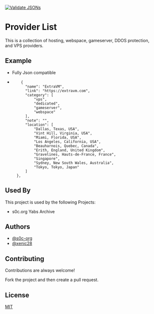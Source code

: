 [![Validate JSONs](https://github.com/s0c-org/Providers/actions/workflows/validate-json.yml/badge.svg?event=push)](https://github.com/s0c-org/Providers/actions/workflows/validate-json.yml)


# Provider List

This is a collection of hosting, webspace, gameserver, DDOS protection, and VPS providers. 

## Example

- Fully Json compatible
-         {
            "name": "ExtraVM",
            "link": "https://extravm.com",
            "category": [
                "vps",
                "dedicated",
                "gameserver",
                "webspace"
            ],
            "note": "",
            "location": [
                "Dallas, Texas, USA",
                "Vint Hill, Virginia, USA",
                "Miami, Florida, USA",
                "Los Angeles, California, USA",
                "Beauharnois, Quebec, Canada",
                "Erith, England, United Kingdom",
                "Gravelines, Hauts-de-France, France",
                "Singapore",
                "Sydney, New South Wales, Australia",
                "Tokyo, Tokyo, Japan"
            ]
        },


## Used By

This project is used by the following Projects:

- s0c.org Yabs Archive


## Authors

- [@s0c-org](https://www.github.com/s0c-org)
- [@xenic28](https://www.github.com/xenic28)



## Contributing

Contributions are always welcome!

Fork the project and then create a pull request.



## License

[MIT](https://choosealicense.com/licenses/mit/)

